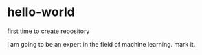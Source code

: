 # hello-world
first time to create repository

i am going to be an expert in the field of machine learning. mark it.
